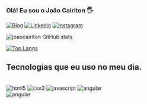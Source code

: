 ### Olá! Eu sou o João Cairiton 🖐️

[![Blog](https://img.shields.io/website-up-down-green-red/http/monip.org.svg)](https://cairiton.netlify.app/)
[![Linkedin](https://img.shields.io/badge/LinkedIn-0077B5?style=for-the-badge&logo=linkedin&logoColor=white)](https://www.linkedin.com/in/joaocairiton/)
[![Instagram](https://img.shields.io/badge/Instagram-E4405F?style=for-the-badge&logo=instagram&logoColor=white)](https://www.instagram.com/joaocairiton/)

![joaocairiton GitHub stats](https://github-readme-stats.vercel.app/api?username=joaocairiton&show_icons=true&theme=dracula)

[![Top Langs](https://github-readme-stats.vercel.app/api/top-langs/?username=joaocairiton)](https://github.com/anuraghazra/github-readme-stats)

## Tecnologias que eu uso no meu dia.
<div style=" display: inline_block"></br>
<img align="center" alt="html5" src="https://img.shields.io/badge/HTML5-E34F26?style=for-the-badge&logo=html5&logoColor=white"/>
<img align="center" alt="css3" src="https://img.shields.io/badge/CSS3-1572B6?style=for-the-badge&logo=css3&logoColor=white"/>
<img align="center" alt="javascript" src="https://img.shields.io/badge/JavaScript-F7DF1E?style=for-the-badge&logo=javascript&logoColor=black"/>
<img align="center" alt="angular" src="https://img.shields.io/badge/Angular-DD0031?style=for-the-badge&logo=angular&logoColor=white"/>
</div>
<img align="center" alt="angular" src="https://img.shields.io/badge/Spring-6DB33F?style=for-the-badge&logo=spring&logoColor=white"/>
</div>
